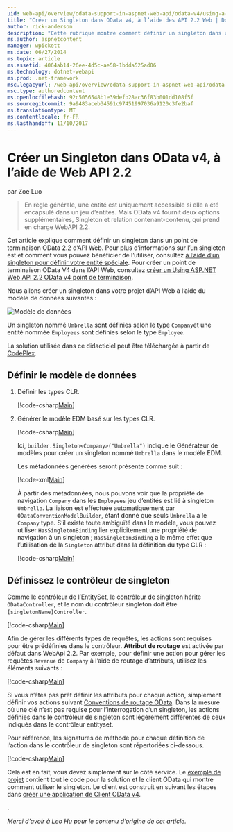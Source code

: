 ```yaml
---
uid: web-api/overview/odata-support-in-aspnet-web-api/odata-v4/using-a-singleton-in-an-odata-endpoint-in-web-api-22
title: "Créer un Singleton dans OData v4, à l’aide des API 2.2 Web | Documents Microsoft"
author: rick-anderson
description: "Cette rubrique montre comment définir un singleton dans un point de terminaison OData 2.2 d’API Web."
ms.author: aspnetcontent
manager: wpickett
ms.date: 06/27/2014
ms.topic: article
ms.assetid: 4064ab14-26ee-4d5c-ae58-1bdda525ad06
ms.technology: dotnet-webapi
ms.prod: .net-framework
msc.legacyurl: /web-api/overview/odata-support-in-aspnet-web-api/odata-v4/using-a-singleton-in-an-odata-endpoint-in-web-api-22
msc.type: authoredcontent
ms.openlocfilehash: 92c5056548b1e39defb28ac36f83b001dd108f5f
ms.sourcegitcommit: 9a9483aceb34591c97451997036a9120c3fe2baf
ms.translationtype: MT
ms.contentlocale: fr-FR
ms.lasthandoff: 11/10/2017
---
```

<a name="create-a-singleton-in-odata-v4-using-web-api-22"></a>Créer un Singleton dans OData v4, à l’aide de Web API 2.2
====================
par Zoe Luo

> En règle générale, une entité est uniquement accessible si elle a été encapsulé dans un jeu d’entités. Mais OData v4 fournit deux options supplémentaires, Singleton et relation contenant-contenu, qui prend en charge WebAPI 2.2.


Cet article explique comment définir un singleton dans un point de terminaison OData 2.2 d’API Web. Pour plus d’informations sur l’un singleton est et comment vous pouvez bénéficier de l’utiliser, consultez [à l’aide d’un singleton pour définir votre entité spéciale](https://blogs.msdn.com/b/odatateam/archive/2014/03/05/use-singleton-to-define-your-special-entity.aspx). Pour créer un point de terminaison OData V4 dans l’API Web, consultez [créer un Using ASP.NET Web API 2.2 OData v4 point de terminaison](create-an-odata-v4-endpoint.md). 

Nous allons créer un singleton dans votre projet d’API Web à l’aide du modèle de données suivantes :

![Modèle de données](using-a-singleton-in-an-odata-endpoint-in-web-api-22/_static/image1.png)

Un singleton nommé `Umbrella` sont définies selon le type `Company`et une entité nommée `Employees` sont définies selon le type `Employee`.

La solution utilisée dans ce didacticiel peut être téléchargée à partir de [CodePlex](http://aspnet.codeplex.com/sourcecontrol/latest#Samples/WebApi/OData/v4/ODataSingletonSample/).

## <a name="define-the-data-model"></a>Définir le modèle de données

1. Définir les types CLR.

    [!code-csharp[Main](using-a-singleton-in-an-odata-endpoint-in-web-api-22/samples/sample1.cs)]
2. Générer le modèle EDM basé sur les types CLR.

    [!code-csharp[Main](using-a-singleton-in-an-odata-endpoint-in-web-api-22/samples/sample2.cs)]

    Ici, `builder.Singleton<Company>("Umbrella")` indique le Générateur de modèles pour créer un singleton nommé `Umbrella` dans le modèle EDM.

    Les métadonnées générées seront présente comme suit :

    [!code-xml[Main](using-a-singleton-in-an-odata-endpoint-in-web-api-22/samples/sample3.xml)]

    À partir des métadonnées, nous pouvons voir que la propriété de navigation `Company` dans les `Employees` jeu d’entités est lié à singleton `Umbrella`. La liaison est effectuée automatiquement par `ODataConventionModelBuilder`, étant donné que seuls `Umbrella` a le `Company` type. S’il existe toute ambiguïté dans le modèle, vous pouvez utiliser `HasSingletonBinding` lier explicitement une propriété de navigation à un singleton ; `HasSingletonBinding` a le même effet que l’utilisation de la `Singleton` attribut dans la définition du type CLR :

    [!code-csharp[Main](using-a-singleton-in-an-odata-endpoint-in-web-api-22/samples/sample4.cs)]

## <a name="define-the-singleton-controller"></a>Définissez le contrôleur de singleton

Comme le contrôleur de l’EntitySet, le contrôleur de singleton hérite `ODataController`, et le nom du contrôleur singleton doit être `[singletonName]Controller`.

[!code-csharp[Main](using-a-singleton-in-an-odata-endpoint-in-web-api-22/samples/sample5.cs)]

Afin de gérer les différents types de requêtes, les actions sont requises pour être prédéfinies dans le contrôleur. **Attribut de routage** est activée par défaut dans WebApi 2.2. Par exemple, pour définir une action pour gérer les requêtes `Revenue` de `Company` à l’aide de routage d’attributs, utilisez les éléments suivants :

[!code-csharp[Main](using-a-singleton-in-an-odata-endpoint-in-web-api-22/samples/sample6.cs)]

Si vous n’êtes pas prêt définir les attributs pour chaque action, simplement définir vos actions suivant [Conventions de routage OData](../odata-routing-conventions.md). Dans la mesure où une clé n’est pas requise pour l’interrogation d’un singleton, les actions définies dans le contrôleur de singleton sont légèrement différentes de ceux indiqués dans le contrôleur entityset.

Pour référence, les signatures de méthode pour chaque définition de l’action dans le contrôleur de singleton sont répertoriées ci-dessous.

[!code-csharp[Main](using-a-singleton-in-an-odata-endpoint-in-web-api-22/samples/sample7.cs)]

Cela est en fait, vous devez simplement sur le côté service. Le [exemple de projet](http://aspnet.codeplex.com/sourcecontrol/latest#Samples/WebApi/OData/v4/ODataSingletonSample/) contient tout le code pour la solution et le client OData qui montre comment utiliser le singleton. Le client est construit en suivant les étapes dans [créer une application de Client OData v4](create-an-odata-v4-client-app.md).

. 

*Merci d’avoir à Leo Hu pour le contenu d’origine de cet article.*
